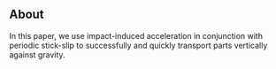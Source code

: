 ## About

In this paper, we use impact-induced acceleration in conjunction with
periodic stick-slip to successfully and quickly transport parts vertically against gravity.